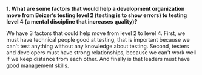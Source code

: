 **1. What are some factors that would help a development organization move from Beizer’s testing level 2 (testing is to show errors) to testing level 4 (a mental discipline that increases quality)?**

We have 3 factors that could help move from level 2 to level 4. First, we must have technical people good at testing, that is important because we can't test anything without any knowledge about testing. Second, testers and developers must have strong relationships, because we can't work well if we keep distance from each other. And finally is that leaders must have good management skills.



